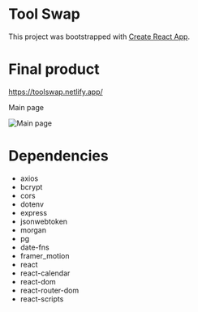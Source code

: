 # Tool Swap

This project was bootstrapped with [Create React App](https://github.com/facebook/create-react-app).

# Final product

https://toolswap.netlify.app/

Main page

![Main page](https://github.com/manuelcasanova/finals/toolswap.png?raw=true)


# Dependencies

* axios
* bcrypt
* cors
* dotenv
* express
* jsonwebtoken
* morgan
* pg
* date-fns
* framer_motion
* react
* react-calendar
* react-dom
* react-router-dom
* react-scripts
